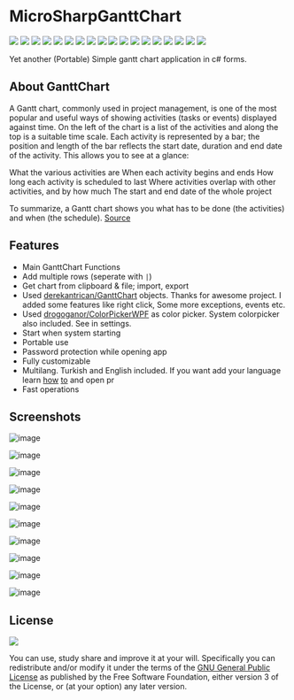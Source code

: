 # MicroSharpGanttChart

[![](https://img.shields.io/github/license/HuzunluArtemis/MicroSharpGanttChart?style=flat)](#)
[![](https://img.shields.io/github/issues-raw/huzunluartemis/MicroSharpGanttChart?style=flat)](#)
[![](https://img.shields.io/github/issues-closed-raw/huzunluartemis/MicroSharpGanttChart?style=flat)](#)
[![](https://img.shields.io/github/issues-pr-raw/huzunluartemis/MicroSharpGanttChart?style=flat)](#)
[![](https://img.shields.io/github/issues-pr-closed-raw/huzunluartemis/MicroSharpGanttChart?style=flat)](#)
[![](https://img.shields.io/github/languages/count/huzunluartemis/MicroSharpGanttChart?style=flat)](#)
[![](https://img.shields.io/github/languages/top/huzunluartemis/MicroSharpGanttChart?style=flat)](#)
[![](https://img.shields.io/github/last-commit/huzunluartemis/MicroSharpGanttChart?style=flat)](#)
[![](https://img.shields.io/github/repo-size/huzunluartemis/MicroSharpGanttChart?style=flat)](#)
[![](https://img.shields.io/github/forks/huzunluartemis/MicroSharpGanttChart?style=flat&logo=github)](#)
[![](https://img.shields.io/github/stars/huzunluartemis/MicroSharpGanttChart?style=flat&logo=github)](#)
[![](https://img.shields.io/github/contributors-anon/HuzunluArtemis/MicroSharpGanttChart?style=flat)](#)
[![](https://img.shields.io/github/watchers/huzunluartemis/MicroSharpGanttChart?style=flat)](#)
[![](https://visitor-badge.laobi.icu/badge?page_id=huzunluartemis.MicroSharpGanttChart)](#)
[![](https://img.shields.io/github/followers/huzunluartemis?logo=github&label=github&style=flat)](#)
[![](https://img.shields.io/twitter/follow/huzunluartemis?&label=twitter&color=blue&style=flat&logo=twitter)](https://twitter.com/HuzunluArtemis)
[![](https://img.shields.io/badge/telegram-up-blue?style=for-the-badge&logo=telegram&logoColor=blue&style=flat)](https://t.me/HuzunluArtemis)
[![](https://img.shields.io/badge/website-up-blue?style=flat&logo=devdotto&style=flat)](https://huzunluartemis.github.io/)

Yet another (Portable) Simple gantt chart application in c# forms.

## About GanttChart

A Gantt chart, commonly used in project management, is one of the most popular and useful ways of showing activities (tasks or events) displayed against time. On the left of the chart is a list of the activities and along the top is a suitable time scale. Each activity is represented by a bar; the position and length of the bar reflects the start date, duration and end date of the activity. This allows you to see at a glance:

What the various activities are
When each activity begins and ends
How long each activity is scheduled to last
Where activities overlap with other activities, and by how much
The start and end date of the whole project

To summarize, a Gantt chart shows you what has to be done (the activities) and when (the schedule). [Source](https://www.gantt.com/)

## Features

- Main GanttChart Functions
- Add multiple rows (seperate with `|`)
- Get chart from clipboard & file; import, export
- Used [derekantrican/GanttChart](https://github.com/derekantrican/GanttChart) objects. Thanks for awesome project. I added some features like right click, Some more exceptions, events etc.
- Used [drogoganor/ColorPickerWPF](https://github.com/drogoganor/ColorPickerWPF) as color picker. System colorpicker also included. See in settings.
- Start when system starting
- Portable use
- Password protection while opening app
- Fully customizable
- Multilang. Turkish and English included. If you want add your language learn [how](https://stackoverflow.com/questions/32989100/how-to-make-multi-language-app-in-winforms) [to](https://www.codeproject.com/Tips/580043/How-to-make-a-multi-language-application-in-Csharp) and open pr
- Fast operations

## Screenshots
![image](https://user-images.githubusercontent.com/84624971/176225871-c7bf079f-c6cd-474b-9c1f-4006bb02dc19.png)

![image](https://user-images.githubusercontent.com/84624971/176225959-c399a19f-cb84-4f74-b0e4-7f36e18195de.png)

![image](https://user-images.githubusercontent.com/84624971/176226001-9a68c5cf-f4b1-4fe0-95db-e831a53a3348.png)

![image](https://user-images.githubusercontent.com/84624971/176226107-267d8c84-94c6-4335-ac30-c0f4a2fb9073.png)

![image](https://user-images.githubusercontent.com/84624971/176226154-7a660028-8c1b-4bab-b71f-44df66969a11.png)

![image](https://user-images.githubusercontent.com/84624971/176226326-6f06485c-4016-4b02-b51d-9e70c7e088c1.png)

![image](https://user-images.githubusercontent.com/84624971/176226413-56d38192-a7e2-41b6-829a-8f00c44d2dd1.png)

![image](https://user-images.githubusercontent.com/84624971/176226529-8dd320a0-801c-48b4-87f7-e3881da3321b.png)

![image](https://user-images.githubusercontent.com/84624971/176226694-bc454dc0-5fd3-44ce-8551-08d18ce6efc6.png)

![image](https://user-images.githubusercontent.com/84624971/176226752-7f916681-b083-466c-a220-6c842cfcf21e.png)

## License

![](https://www.gnu.org/graphics/gplv3-127x51.png)

You can use, study share and improve it at your will. Specifically you can redistribute and/or modify it under the terms of the [GNU General Public License](https://www.gnu.org/licenses/gpl-3.0.html) as published by the Free Software Foundation, either version 3 of the License, or (at your option) any later version. 